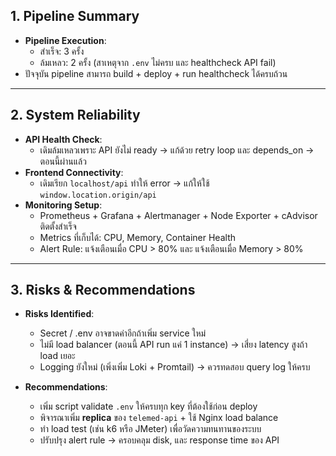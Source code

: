 ## 1. Pipeline Summary
- **Pipeline Execution**:  
  - สำเร็จ: 3 ครั้ง  
  - ล้มเหลว: 2 ครั้ง (สาเหตุจาก `.env` ไม่ครบ และ healthcheck API fail)  
- ปัจจุบัน pipeline สามารถ build + deploy + run healthcheck ได้ครบถ้วน

---

## 2. System Reliability 
- **API Health Check**:  
  - เดิมล้มเหลวเพราะ API ยังไม่ ready → แก้ด้วย retry loop และ depends_on → ตอนนี้ผ่านแล้ว  
- **Frontend Connectivity**:  
  - เดิมเรียก `localhost/api` ทำให้ error → แก้ให้ใช้ `window.location.origin/api`  
- **Monitoring Setup**:  
  - Prometheus + Grafana + Alertmanager + Node Exporter + cAdvisor ติดตั้งสำเร็จ  
  - Metrics ที่เก็บได้: CPU, Memory, Container Health  
  - Alert Rule: แจ้งเตือนเมื่อ CPU > 80% และ แจ้งเตือนเมื่อ Memory > 80%

---

## 3. Risks & Recommendations
- **Risks Identified**:  
  - Secret / .env อาจขาดค่าอีกถ้าเพิ่ม service ใหม่  
  - ไม่มี load balancer (ตอนนี้ API run แค่ 1 instance) → เสี่ยง latency สูงถ้า load เยอะ  
  - Logging ยังใหม่ (เพิ่งเพิ่ม Loki + Promtail) → ควรทดสอบ query log ให้ครบ  

- **Recommendations**:  
  - เพิ่ม script validate `.env` ให้ครบทุก key ที่ต้องใช้ก่อน deploy  
  - พิจารณาเพิ่ม **replica** ของ `telemed-api` + ใช้ Nginx load balance  
  - ทำ load test (เช่น k6 หรือ JMeter) เพื่อวัดความทนทานของระบบ  
  - ปรับปรุง alert rule → ครอบคลุม disk, และ response time ของ API  
